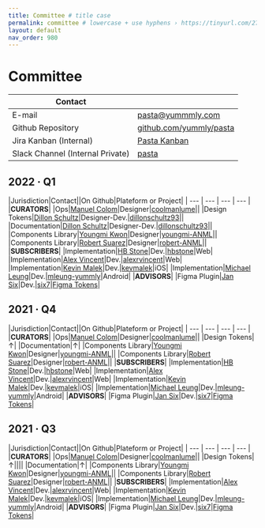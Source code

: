 ```yaml
---
title: Committee # title case
permalink: committee # lowercase + use hyphens › https://tinyurl.com/27kmc4rb
layout: default
nav_order: 980
---
```


# Committee

|Contact||
| --- | --- |
|E-mail|[pasta@yummmly.com](mailto:pasta@yummmly.com)|
|Github Repository|[github.com/yummly/pasta](https://github.com/yummly/pasta)|
|Jira Kanban (Internal)|[Pasta Kanban](https://yummly.atlassian.net/secure/RapidBoard.jspa?rapidView=138&projectKey=PST)|
|Slack Channel (Internal Private)|[pasta](https://app.slack.com/client/T024V1JTN/C026U3USKDM/)|

## 2022 · Q1

|Jurisdiction|Contact||On Github|Plateform or Project|
| --- | --- | --- | --- |
|**CURATORS**|
|Ops|[Manuel Colom](mailto:manu@yummly.com)|Designer|[coolmanlume](https://github.com/coolmanlume)||
|Design Tokens|[Dillon Schultz](mailto:dillon@yummly.com)|Designer-Dev.|[dillonschultz93](https://github.com/dillonschultz93)||
|Documentation|[Dillon Schultz](mailto:dillon@yummly.com)|Designer-Dev.|[dillonschultz93](https://github.com/dillonschultz93)||
|Components Library|[Youngmi Kwon](mailto:youngmi@anml.com)|Designer|[youngmi-ANML](https://github.com/youngmi-ANML)||
|Components Library|[Robert Suarez](mailto:robert@anml.com)|Designer|[robert-ANML](https://github.com/robert-ANML)||
|**SUBSCRIBERS**|
|Implementation|[HB Stone](mailto:HB@yummly.com)|Dev.|[hbstone](https://github.com/hbstone)|Web|
|Implementation|[Alex Vincent](mailto:alex@yummly.com)|Dev.|[alexrvincent](https://github.com/alexrvincent)|Web|
|Implementation|[Kevin Malek](mailto:kevin.malek@yummly.com)|Dev.|[kevmalek](https://github.com/kevmalek)|iOS|
|Implementation|[Michael Leung](mailto:mleung@yummly.com)|Dev.|[mleung-yummly](mleung-yummly)|Android|
|**ADVISORS**|
|Figma Plugin|[Jan Six](mailto:six.jan@gmail.com)|Dev.|[six7](https://github.com/six7)|[Figma Tokens](https://github.com/six7/figma-tokens)|


## 2021 · Q4

|Jurisdiction|Contact||On Github|Plateform or Project|
| --- | --- | --- | --- |
|**CURATORS**|
|Ops|[Manuel Colom](mailto:manu@yummly.com)|Designer|[coolmanlume](https://github.com/coolmanlume)||
|Design Tokens|↑|
|Documentation|↑|
|Components Library|[Youngmi Kwon](mailto:youngmi@anml.com)|Designer|[youngmi-ANML](https://github.com/youngmi-ANML)||
|Components Library|[Robert Suarez](mailto:robert@anml.com)|Designer|[robert-ANML](https://github.com/robert-ANML)||
|**SUBSCRIBERS**|
|Implementation|[HB Stone](mailto:HB@yummly.com)|Dev.|[hbstone](https://github.com/hbstone)|Web|
|Implementation|[Alex Vincent](mailto:alex@yummly.com)|Dev.|[alexrvincent](https://github.com/alexrvincent)|Web|
|Implementation|[Kevin Malek](mailto:kevin.malek@yummly.com)|Dev.|[kevmalek](https://github.com/kevmalek)|iOS|
|Implementation|[Michael Leung](mailto:mleung@yummly.com)|Dev.|[mleung-yummly](mleung-yummly)|Android|
|**ADVISORS**|
|Figma Plugin|[Jan Six](mailto:six.jan@gmail.com)|Dev.|[six7](https://github.com/six7)|[Figma Tokens](https://github.com/six7/figma-tokens)|


## 2021 · Q3

|Jurisdiction|Contact||On Github|Plateform or Project|
| --- | --- | --- | --- |
|**CURATORS**|
|Ops|[Manuel Colom](mailto:manu@yummly.com)|Designer|[coolmanlume](https://github.com/coolmanlume)||
|Design Tokens|↑||||
|Documentation|↑|
|Components Library|[Youngmi Kwon](mailto:youngmi@anml.com)|Designer|[youngmi-ANML](https://github.com/youngmi-ANML)||
|Components Library|[Robert Suarez](mailto:robert@anml.com)|Designer|[robert-ANML](https://github.com/robert-ANML)||
|**SUBSCRIBERS**|
|Implementation|[Alex Vincent](mailto:alex@yummly.com)|Dev.|[alexrvincent](https://github.com/alexrvincent)|Web|
|Implementation|[Kevin Malek](mailto:kevin.malek@yummly.com)|Dev.|[kevmalek](https://github.com/kevmalek)|iOS|
|Implementation|[Michael Leung](mailto:mleung@yummly.com)|Dev.|[mleung-yummly](mleung-yummly)|Android|
|**ADVISORS**|
|Figma Plugin|[Jan Six](mailto:six.jan@gmail.com)|Dev.|[six7](https://github.com/six7)|[Figma Tokens](https://github.com/six7/figma-tokens)|
